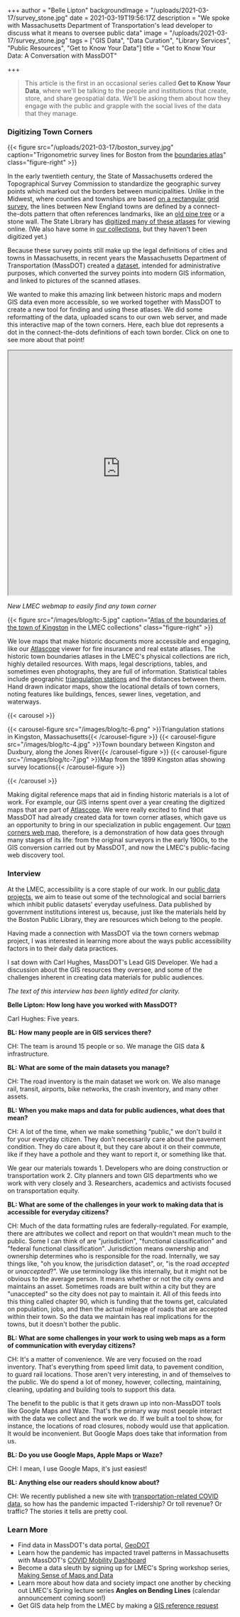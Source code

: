 +++
author = "Belle Lipton"
backgroundImage = "/uploads/2021-03-17/survey_stone.jpg"
date = 2021-03-19T19:56:17Z
description = "We spoke with Massachusetts Department of Transportation's lead developer to discuss what it means to oversee public data"
image = "/uploads/2021-03-17/survey_stone.jpg"
tags = ["GIS Data", "Data Curation", "Library Services", "Public Resources", "Get to Know Your Data"]
title = "Get to Know Your Data: A Conversation with MassDOT"

+++
> This article is the first in an occasional series called **Get to Know Your Data**, where we'll be talking to the people and institutions that create, store, and share geospatial data. We'll be asking them about how they engage with the public and grapple with the social lives of the data that they manage.

### Digitizing Town Corners

{{< figure src="/uploads/2021-03-17/boston_survey.jpg" caption="Trigonometric survey lines for Boston from the [boundaries atlas](https://archives.lib.state.ma.us/handle/2452/47876)" class="figure-right" >}}

In the early twentieth century, the State of Massachusetts ordered the Topographical Survey Commission to standardize the geographic survey points which marked out the borders between municipalities. Unlike in the Midwest, where counties and townships are based [on a rectangular grid survey](https://collections.leventhalmap.org/exhibits/25), the lines between New England towns are defined by a connect-the-dots pattern that often references landmarks, like an [old pine tree](https://www.leventhalmap.org/articles/a-sylvan-boundary/) or a stone wall. The State Library has [digitized many of these atlases](https://archives.lib.state.ma.us/discover?scope=%2F&query=%22atlas+of+the+boundaries%22&submit=) for viewing online. (We also have some in [our collections](https://bpl.bibliocommons.com/item/show/2764806075), but they haven't been digitized yet.)

Because these survey points still make up the legal definitions of cities and towns in Massachusetts, in recent years the Massachusetts Department of Transportation (MassDOT) created a [dataset](https://geo-massdot.opendata.arcgis.com/datasets/e1a9ce19ec8d4b8ab3074918fbf1b34d_0), intended for administrative purposes, which converted the survey points into modern GIS information, and linked to pictures of the scanned atlases.

We wanted to make this amazing link between historic maps and modern GIS data even more accessible, so we worked together with MassDOT to create a new tool for finding and using these atlases. We did some reformatting of the data, uploaded scans to our own web server, and made this interactive map of the town corners. Here, each blue dot represents a dot in the connect-the-dots definitions of each town border. Click on one to see more about that point!

<iframe width="100%" height="550" src="https://geoservices.leventhalmap.org/town-corners/" ></iframe>

_New LMEC webmap to easily find any town corner_

{{< figure src="/images/blog/tc-5.jpg" caption="[Atlas of the boundaries of the town of Kingston](https://bpl.bibliocommons.com/v2/record/S75C2764806) in the LMEC collections" class="figure-right" >}}

We love maps that make historic documents more accessible and engaging, like our [Atlascope](https://atlascope.leventhalmap.org) viewer for fire insurance and real estate atlases. The historic town boundaries atlases in the LMEC's physical collections are rich, highly detailed resources. With maps, legal descriptions, tables, and sometimes even photographs, they are full of information. Statistical tables include geographic [triangulation stations](https://en.wikipedia.org/wiki/Triangulation_station) and the distances between them. Hand drawn indicator maps, show the locational details of town corners, noting features like buildings, fences, sewer lines, vegetation, and waterways.

{{< carousel >}}

{{< carousel-figure src="/images/blog/tc-6.png" >}}Triangulation stations in Kingston, Massachusetts{{< /carousel-figure >}}
{{< carousel-figure src="/images/blog/tc-4.jpg" >}}Town boundary between Kingston and Duxbury, along the Jones River{{< /carousel-figure >}}
{{< carousel-figure src="/images/blog/tc-7.jpg" >}}Map from the 1899 Kingston atlas showing survey locations{{< /carousel-figure >}}

{{< /carousel >}}

Making digital reference maps that aid in finding historic materials is a lot of work. For example, our GIS interns spent over a year creating the digitized maps that are part of [Atlascope](https://atlascope.leventhalmap.org/). We were really excited to find that MassDOT had already created data for town corner atlases, which gave us an opportunity to bring in our specialization in public engagement. Our [town corners web map](https://geoservices.leventhalmap.org/town-corners/), therefore, is a demonstration of how data goes through many stages of its life: from the original surveyors in the early 1900s, to the GIS conversion carried out by MassDOT, and now the LMEC's public-facing web discovery tool.

### Interview

At the LMEC, accessibility is a core staple of our work. In our [public data projects](https://www.leventhalmap.org/articles/introducing-our-public-data-project/), we aim to tease out some of the technological and social barriers which inhibit public datasets' everyday usefulness. Data published by government institutions interest us, because, just like the materials held by the Boston Public Library, they are resources which belong to the people.

Having made a connection with MassDOT via the town corners webmap project, I was interested in learning more about the ways public accessibility factors in to their daily data practices.

I sat down with Carl Hughes, MassDOT's Lead GIS Developer. We had a discussion about the GIS resources they oversee, and some of the challenges inherent in creating data materials for public audiences.

_The text of this interview has been lightly edited for clarity._

**Belle Lipton: How long have you worked with MassDOT?**

Carl Hughes: Five years.

**BL: How many people are in GIS services there?**

CH: The team is around 15 people or so. We manage the GIS data & infrastructure.

**BL: What are some of the main datasets you manage?**

CH: The road inventory is the main dataset we work on. We also manage rail, transit, airports, bike networks, the crash inventory, and many other assets.

**BL: When you make maps and data for public audiences, what does that mean?**

CH: A lot of the time, when we make something “public,” we don't build it for your everyday citizen. They don't necessarily care about the pavement condition. They do care about it, but they care about it on their commute, like if they have a pothole and they want to report it, or something like that.

We gear our materials towards 1. Developers who are doing construction or transportation work 2. City planners and town GIS departments who we work with very closely and 3. Researchers, academics and activists focused  on transportation equity.

**BL: What are some of the challenges in your work to making data that is accessible for everyday citizens?**

CH: Much of the data formatting rules are federally-regulated. For example, there are attributes we collect and report on that wouldn't mean much to the public. Some I can think of are "jurisdiction", "functional classification" and "federal functional classification". Jurisdiction means ownership and ownership determines who is responsible for the road. Internally, we say things like, "oh you know, the jurisdiction dataset", or, "is the road _accepted_ or _unaccepted_?". We use terminology like this internally, but it might not be obvious to the average person. It means whether or not the city owns and maintains an asset. Sometimes roads are built within a city but they are "unaccepted" so the city does not pay to maintain it. All of this feeds into this thing called chapter 90, which is funding that the towns get, calculated on population, jobs, and then the actual mileage of roads that are accepted within their town. So the data we maintain has real implications for the towns, but it doesn't bother the public.

**BL: What are some challenges in your work to using web maps as a form of communication with everyday citizens?**

CH: It's a matter of convenience. We are very focused on the road inventory. That's everything from speed limit data, to pavement condition, to guard rail locations. Those aren't very interesting, in and of themselves to the public. We do spend a lot of money, however, collecting, maintaining, cleaning, updating and building tools to support this data.

The benefit to the public is that it gets drawn up into non-MassDOT tools like Google Maps and Waze. That's the primary way most people interact with the data we collect and the work we do. If we built a tool to show, for instance, the locations of road closures, nobody would use that application. It would be inconvenient. But Google Maps does take that information from us.

**BL: Do you use Google Maps, Apple Maps or Waze?**

CH: I mean, I use Google Maps, it's just easiest!

**BL: Anything else our readers should know about?**

CH: We recently published a new site with [transportation-related COVID data](https://mobility-massdot.hub.arcgis.com/), so how has the pandemic impacted T-ridership? Or toll revenue? Or traffic? The stories it tells are pretty cool.

### Learn More

* Find data in MassDOT's data portal, [GeoDOT](https://massdot.maps.arcgis.com/home/index.html)
* Learn how the pandemic has impacted travel patterns in Massachusetts with MassDOT's [COVID Mobility Dashboard](https://mobility-massdot.hub.arcgis.com/)
* Become a data sleuth by signing up for LMEC's Spring workshop series, [Making Sense of Maps and Data](https://www.leventhalmap.org/event/making-sense-of-maps-data/)
* Learn more about how data and society impact one another by checking out LMEC's Spring lecture series **Angles on Bending Lines** (calendar announcement coming soon!)
* Get GIS data help from the LMEC by making a [GIS reference request](https://www.leventhalmap.org/research/geospatial/)